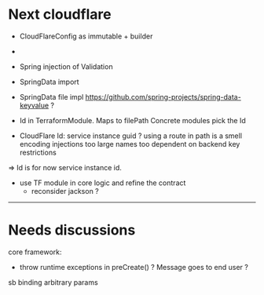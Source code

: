 
# Next cloudflare

- CloudFlareConfig as immutable + builder
- 
- Spring injection of Validation
- SpringData import
- SpringData file impl https://github.com/spring-projects/spring-data-keyvalue ?

- Id in TerraformModule. Maps to filePath
    Concrete modules pick the Id
     
- CloudFlare Id: service instance guid ?
    using a route in path is a smell
        encoding
        injections
        too large names
        too dependent on backend key restrictions

=> Id is for now service instance id.

- use TF module in core logic and refine the contract
    - reconsider jackson ?

---------------
# Needs discussions


core framework:
- throw runtime exceptions in preCreate() ? Message goes to end user ?

sb binding
arbitrary params


